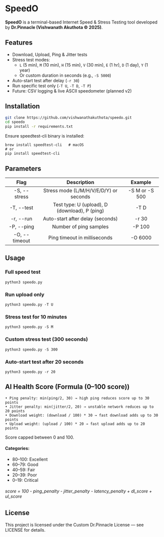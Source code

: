 # SpeedO

**SpeedO** is a terminal-based Internet Speed & Stress Testing tool developed by **Dr.Pinnacle (Vishwanath Akuthota © 2025)**.

## Features

- Download, Upload, Ping & Jitter tests  
- Stress test modes:
  - `L` (5 min), `M` (10 min), `H` (15 min), `V` (30 min), `E` (1 hr), `D` (1 day), `Y` (1 year)
  - Or custom duration in seconds (e.g., `-S 5000`)
- Auto-start test after delay (`-r 30`)
- Run specific test only (`-T U`, `-T D`, `-T P`)
- Future: CSV logging & live ASCII speedometer (planned v2)

## Installation

```bash
git clone https://github.com/vishwanathakuthota/speedo.git
cd speedo
pip install -r requirements.txt
```
Ensure speedtest-cli binary is installed:
```
brew install speedtest-cli   # macOS
# or
pip install speedtest-cli
```
## Parameters

|        Flag      |                    Description                   |       Example     |
|:----------------:|:------------------------------------------------:|:-----------------:|
|   -S, --stress   |   Stress mode (L/M/H/V/E/D/Y) or seconds         |   -S M or -S 500  |
|   -T, --test     |   Test type: U (upload), D (download), P (ping)  |   -T D            |
|   -r, --run      |   Auto-start after delay (seconds)               |   -r 30           |
|   -P, --ping     |   Number of ping samples                         |   -P 100          |
|   -O, --timeout  |   Ping timeout in milliseconds                   |   -O 6000         |

## Usage

### Full speed test
```
python3 speedo.py
```
### Run upload only
```
python3 speedo.py -T U
```
### Stress test for 10 minutes
```
python3 speedo.py -S M
```
### Custom stress test (300 seconds)
```
python3 speedo.py -S 300
```

### Auto-start test after 20 seconds
```
python3 speedo.py -r 20
```
## AI Health Score (Formula (0–100 score))
	• Ping penalty: min(ping/2, 30) → high ping reduces score up to 30 points
	• Jitter penalty: min(jitter/2, 20) → unstable network reduces up to 20 points
	• Download weight: (download / 100) * 30 → fast download adds up to 30 points
	• Upload weight: (upload / 100) * 20 → fast upload adds up to 20 points

Score capped between 0 and 100.

#### Categories:

- 80–100: Excellent
- 60–79: Good
- 40–59: Fair
- 20–39: Poor
- 0–19: Critical
###### score = 100 - ping_penalty - jitter_penalty - latency_penalty + dl_score + ul_score

## License
This project is licensed under the Custom Dr.Pinnacle License — see LICENSE for details.


